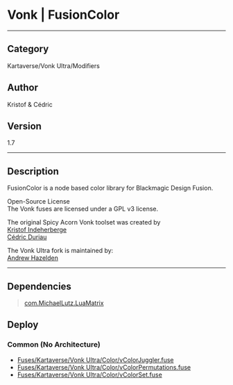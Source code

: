 # Vonk | FusionColor
___

## Category
Kartaverse/Vonk Ultra/Modifiers

## Author
Kristof & Cédric

## Version
1.7

___

## Description
<p>FusionColor is a node based color library for Blackmagic Design Fusion.</p>

<p>Open-Source License<br>
The Vonk fuses are licensed under a GPL v3 license.</p>

<p>The original Spicy Acorn Vonk toolset was created by<br>
<a href="mailto:xmnr0x23@gmail.com">Kristof Indeherberge</a><br>
<a href="mailto:duriau.cedric@live.be">Cédric Duriau</a></p>

<p>The Vonk Ultra fork is maintained by:<br>
<a href="mailto:andrew@andrewhazelden.com">Andrew Hazelden</a></p>


___

## Dependencies

> [com.MichaelLutz.LuaMatrix](com.MichaelLutz.LuaMatrix.md ':class=button')  
## Deploy

### Common (No Architecture)

<ul>
<li><a href="https://gitlab.com/WeSuckLess/Reactor/-/blob/master/Atoms/com.Vonk.FusionColor/Fuses/Kartaverse/Vonk Ultra/Color/vColorJuggler.fuse?ref_type=heads">Fuses/Kartaverse/Vonk Ultra/Color/vColorJuggler.fuse</a></li>
<li><a href="https://gitlab.com/WeSuckLess/Reactor/-/blob/master/Atoms/com.Vonk.FusionColor/Fuses/Kartaverse/Vonk Ultra/Color/vColorPermutations.fuse?ref_type=heads">Fuses/Kartaverse/Vonk Ultra/Color/vColorPermutations.fuse</a></li>
<li><a href="https://gitlab.com/WeSuckLess/Reactor/-/blob/master/Atoms/com.Vonk.FusionColor/Fuses/Kartaverse/Vonk Ultra/Color/vColorSet.fuse?ref_type=heads">Fuses/Kartaverse/Vonk Ultra/Color/vColorSet.fuse</a></li>
</ul>
